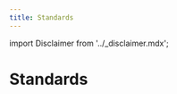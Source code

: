 ```yaml
---
title: Standards
---
```


import Disclaimer from '../\_disclaimer.mdx';

<Disclaimer />

# Standards
